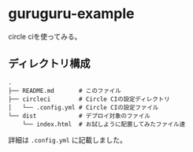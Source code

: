 # guruguru-example

circle ciを使ってみる。

## ディレクトリ構成

```
.
├── README.md       # このファイル
├── circleci        # Circle CIの設定ディレクトリ
│   └── .config.yml # Circle CIの設定ファイル
└── dist            # デプロイ対象のファイル
    └── index.html  # お試しように配置してみたファイル達
```

詳細は `.config.yml` に記載しました。